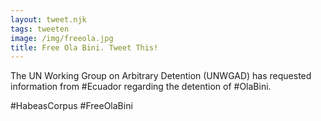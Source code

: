 ```yaml
---
layout: tweet.njk
tags: tweeten
image: /img/freeola.jpg
title: Free Ola Bini. Tweet This!
---
```

The UN Working Group on Arbitrary Detention (UNWGAD) has requested information from #Ecuador regarding the detention of #OlaBini.

#HabeasCorpus
#FreeOlaBini
